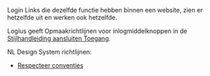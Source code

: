 Login Links die dezelfde functie hebben binnen een website, zien er hetzelfde uit en werken ook hetzelfde.

Logius geeft Opmaakrichtlijnen voor inlogmiddelknoppen in de [Stijlhandleiding aansluiten Toegang](https://www.logius.nl/domeinen/toegang/stijlhandleiding-aansluiten-toegang).

NL Design System richtlijnen:

- [Respecteer conventies](/richtlijnen/stijl/iconen/respecteer-conventies)
